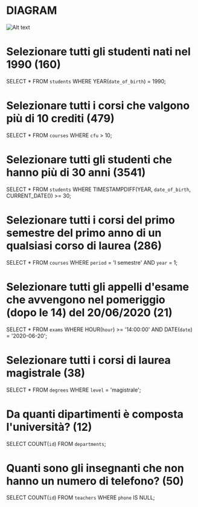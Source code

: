 # DIAGRAM

![Alt text](//Screenshot%20(438).png "DIAGRAM")


# Selezionare tutti gli studenti nati nel 1990 (160)

SELECT *
FROM `students`
WHERE YEAR(`date_of_birth`) = 1990;

# Selezionare tutti i corsi che valgono più di 10 crediti (479)

SELECT *
FROM `courses`
WHERE `cfu` > 10;

# Selezionare tutti gli studenti che hanno più di 30 anni (3541)

SELECT *
FROM `students`
WHERE TIMESTAMPDIFF(YEAR, `date_of_birth`, CURRENT_DATE()) >= 30; 

# Selezionare tutti i corsi del primo semestre del primo anno di un qualsiasi corso di laurea (286)

SELECT *
FROM `courses`
WHERE `period` = 'I semestre'
AND `year` = 1;

# Selezionare tutti gli appelli d'esame che avvengono nel pomeriggio (dopo le 14) del 20/06/2020 (21)

SELECT *
FROM `exams`
WHERE HOUR(`hour`) >= '14:00:00'
AND DATE(`date`) = '2020-06-20';

# Selezionare tutti i corsi di laurea magistrale (38)

SELECT *
FROM `degrees`
WHERE `level` = 'magistrale';

# Da quanti dipartimenti è composta l'università? (12)

SELECT COUNT(`id`) 
FROM `departments`; 

# Quanti sono gli insegnanti che non hanno un numero di telefono? (50)

SELECT COUNT(`id`)
FROM `teachers` 
WHERE `phone` IS NULL; 